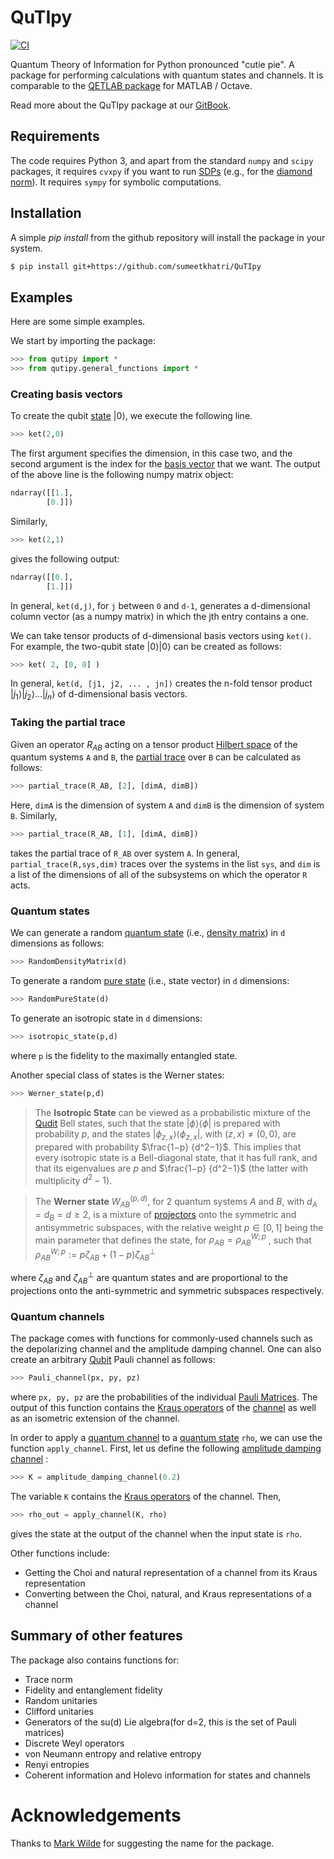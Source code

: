 # QuTIpy
[![CI](https://github.com/arnavdas88/QuTIpy/actions/workflows/ci.yml/badge.svg)](https://github.com/arnavdas88/QuTIpy/actions/workflows/ci.yml)

Quantum Theory of Information for Python
pronounced "cutie pie". A package for performing calculations with quantum states and channels. It is comparable to the [QETLAB package](http://www.qetlab.com/Main_Page) for MATLAB / Octave.

Read more about the QuTIpy package at our [GitBook](https://arnav-das.gitbook.io/qutipy-quantum-theory-of-information-for-python/).


## Requirements
The code requires Python 3, and apart from the standard `numpy` and `scipy` packages, it requires `cvxpy` if you want to run [SDPs](https://en.wikipedia.org/wiki/Semidefinite\_programming) (e.g., for the [diamond norm](https://en.wikipedia.org/wiki/Diamond\_norm)). It requires `sympy` for symbolic computations.

## Installation

A simple _pip install_ from the github repository will install the package in your system.

```bash
$ pip install git+https://github.com/sumeetkhatri/QuTIpy
```

## Examples

Here are some simple examples.

We start by importing the package:

```python
>>> from qutipy import *
>>> from qutipy.general_functions import *
```


### Creating basis vectors

To create the qubit [state](https://en.wikipedia.org/wiki/Quantum\_state) ${\displaystyle |0\rangle }$, we execute the following line.

```python
>>> ket(2,0)
```

The first argument specifies the dimension, in this case two, and the second argument is the index for the [basis vector](https://en.wikipedia.org/wiki/Basis\_\(linear\_algebra\)) that we want. The output of the above line is the following numpy matrix object:

```python
ndarray([[1.],
        [0.]])
```

Similarly,

```python
>>> ket(2,1)
```

gives the following output:

```python
ndarray([[0.],
        [1.]])
```

In general, `ket(d,j)`, for `j` between `0` and `d-1`, generates a d-dimensional column vector (as a numpy matrix) in which the jth entry contains a one.

We can take tensor products of d-dimensional basis vectors using `ket()`. For example, the two-qubit state ${\displaystyle |0\rangle|0\rangle }$ can be created as follows:

```python
>>> ket( 2, [0, 0] )
```

In general, `ket(d, [j1, j2, ... , jn])` creates the n-fold tensor product ${\displaystyle |j_1\rangle|j_2\rangle...|j_n\rangle }$  of d-dimensional basis vectors.


### Taking the partial trace

Given an operator $R_{AB}$ acting on a tensor product [Hilbert space](https://en.wikipedia.org/wiki/Hilbert\_space) of the quantum systems `A` and `B`, the [partial trace](https://en.wikipedia.org/wiki/Partial\_trace) over `B` can be calculated as follows:

```python
>>> partial_trace(R_AB, [2], [dimA, dimB])
```

Here, `dimA` is the dimension of system `A` and `dimB` is the dimension of system `B`. Similarly,

```python
>>> partial_trace(R_AB, [1], [dimA, dimB])
```

takes the partial trace of `R_AB` over system `A`. In general, `partial_trace(R,sys,dim)` traces over the systems in the list `sys`, and `dim` is a list of the dimensions of all of the subsystems on which the operator `R` acts.


### Quantum states

We can generate a random [quantum state](https://en.wikipedia.org/wiki/Quantum\_state#Mixed\_states) (i.e., [density matrix](https://en.wikipedia.org/wiki/Density\_matrix)) in `d` dimensions as follows:

```python
>>> RandomDensityMatrix(d)
```

To generate a random [pure state](https://en.wikipedia.org/wiki/Quantum\_state#Pure\_states) (i.e., state vector) in `d` dimensions:

```python
>>> RandomPureState(d)
```

To generate an isotropic state in `d` dimensions:

```python
>>> isotropic_state(p,d)
```

where `p` is the fidelity to the maximally entangled state.

Another special class of states is the Werner states:

```python
>>> Werner_state(p,d)
```

> The **Isotropic State** can be viewed as a probabilistic mixture of the [Qudit](https://en.wikipedia.org/wiki/Qubit#Qudits\_and\_qutrits) Bell states, such that the state ${\displaystyle |\phi\rangle\langle\phi| }$ is prepared with probability $p$, and the states ${\displaystyle |\phi_{z,x}\rangle\langle\phi_{z,x}| }$, with $(z, x) \neq (0, 0)$, are prepared with probability $\frac{1−p} {d^2−1}$. This implies that every isotropic state is a Bell-diagonal state, that it has full rank, and that its eigenvalues are $p$ and $\frac{1−p} {d^2−1}$ (the latter with multiplicity $d^2 − 1$).


> The **Werner state**  ${\displaystyle W_{AB}^{(p,d)}}$, for 2 quantum systems $A$ and $B$, with $d_A = d_B = d ≥ 2$, is a mixture of [projectors](https://en.wikipedia.org/wiki/Projection\_\(linear\_algebra\)) onto the symmetric and antisymmetric subspaces, with the relative weight ${\displaystyle p\in [0,1]}$ being the main parameter that defines the state,&#x20; for                    $\rho_{AB}=\rho^{W;p}_{AB}$ ,&#x20;such that        $\rho^{W;p}_{AB} := p\zeta_{AB} + (1 − p)\zeta^\bot_{AB}$

where  $\zeta_{AB}$ and $\zeta^\bot_{AB}$ are quantum states and are proportional to the projections onto the anti-symmetric and symmetric subspaces respectively.



### Quantum channels

The package comes with functions for commonly-used channels such as the depolarizing channel and the amplitude damping channel. One can also create an arbitrary [Qubit](https://en.wikipedia.org/wiki/Qubit) Pauli channel as follows:

```python
>>> Pauli_channel(px, py, pz)
```

where `px, py, pz` are the probabilities of the individual [Pauli Matrices](https://en.wikipedia.org/wiki/Pauli\_matrices). The output of this function contains the [Kraus operators](https://en.wikipedia.org/wiki/Quantum\_operation#Kraus\_operators) of the [channel](https://en.wikipedia.org/wiki/Quantum\_channel) as well as an isometric extension of the channel.

In order to apply a [quantum channel](https://en.wikipedia.org/wiki/Quantum\_channel) to a [quantum state](https://en.wikipedia.org/wiki/Quantum\_state) `rho`, we can use the function `apply_channel`. First, let us define the following [amplitude damping channel](https://en.wikipedia.org/wiki/Amplitude\_damping\_channel) :

```python
>>> K = amplitude_damping_channel(0.2)
```

The variable `K` contains the [Kraus operators](https://en.wikipedia.org/wiki/Quantum\_operation#Kraus\_operators) of the channel. Then,

```python
>>> rho_out = apply_channel(K, rho)
```

gives the state at the output of the channel when the input state is `rho`.

Other functions include:

* Getting the Choi and natural representation of a channel from its Kraus representation
* Converting between the Choi, natural, and Kraus representations of a channel




## Summary of other features

The package also contains functions for:
- Trace norm
- Fidelity and entanglement fidelity
- Random unitaries
- Clifford unitaries
- Generators of the su(d) Lie algebra(for d=2, this is the set of Pauli matrices)
- Discrete Weyl operators
- von Neumann entropy and relative entropy
- Renyi entropies
- Coherent information and Holevo information for states and channels


# Acknowledgements

Thanks to [Mark Wilde](https://www.markwilde.com/) for suggesting the name for the package.



